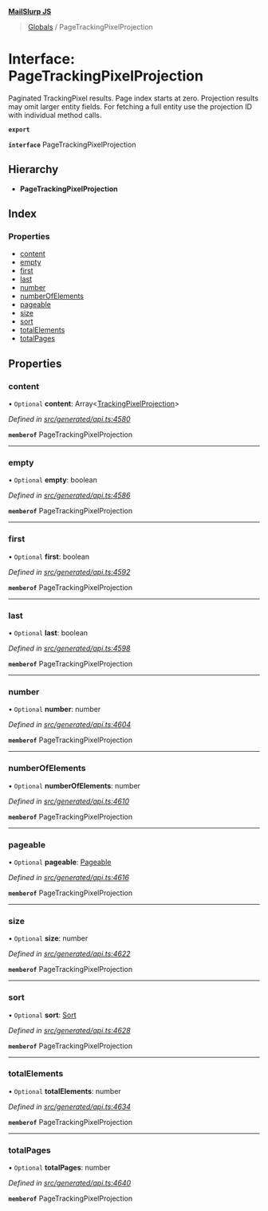 **[MailSlurp JS](../README.md)**

> [Globals](../README.md) / PageTrackingPixelProjection

# Interface: PageTrackingPixelProjection

Paginated TrackingPixel results. Page index starts at zero. Projection results may omit larger entity fields. For fetching a full entity use the projection ID with individual method calls.

**`export`** 

**`interface`** PageTrackingPixelProjection

## Hierarchy

* **PageTrackingPixelProjection**

## Index

### Properties

* [content](pagetrackingpixelprojection.md#content)
* [empty](pagetrackingpixelprojection.md#empty)
* [first](pagetrackingpixelprojection.md#first)
* [last](pagetrackingpixelprojection.md#last)
* [number](pagetrackingpixelprojection.md#number)
* [numberOfElements](pagetrackingpixelprojection.md#numberofelements)
* [pageable](pagetrackingpixelprojection.md#pageable)
* [size](pagetrackingpixelprojection.md#size)
* [sort](pagetrackingpixelprojection.md#sort)
* [totalElements](pagetrackingpixelprojection.md#totalelements)
* [totalPages](pagetrackingpixelprojection.md#totalpages)

## Properties

### content

• `Optional` **content**: Array\<[TrackingPixelProjection](trackingpixelprojection.md)>

*Defined in [src/generated/api.ts:4580](https://github.com/mailslurp/mailslurp-client/blob/c5e5f20/src/generated/api.ts#L4580)*

**`memberof`** PageTrackingPixelProjection

___

### empty

• `Optional` **empty**: boolean

*Defined in [src/generated/api.ts:4586](https://github.com/mailslurp/mailslurp-client/blob/c5e5f20/src/generated/api.ts#L4586)*

**`memberof`** PageTrackingPixelProjection

___

### first

• `Optional` **first**: boolean

*Defined in [src/generated/api.ts:4592](https://github.com/mailslurp/mailslurp-client/blob/c5e5f20/src/generated/api.ts#L4592)*

**`memberof`** PageTrackingPixelProjection

___

### last

• `Optional` **last**: boolean

*Defined in [src/generated/api.ts:4598](https://github.com/mailslurp/mailslurp-client/blob/c5e5f20/src/generated/api.ts#L4598)*

**`memberof`** PageTrackingPixelProjection

___

### number

• `Optional` **number**: number

*Defined in [src/generated/api.ts:4604](https://github.com/mailslurp/mailslurp-client/blob/c5e5f20/src/generated/api.ts#L4604)*

**`memberof`** PageTrackingPixelProjection

___

### numberOfElements

• `Optional` **numberOfElements**: number

*Defined in [src/generated/api.ts:4610](https://github.com/mailslurp/mailslurp-client/blob/c5e5f20/src/generated/api.ts#L4610)*

**`memberof`** PageTrackingPixelProjection

___

### pageable

• `Optional` **pageable**: [Pageable](pageable.md)

*Defined in [src/generated/api.ts:4616](https://github.com/mailslurp/mailslurp-client/blob/c5e5f20/src/generated/api.ts#L4616)*

**`memberof`** PageTrackingPixelProjection

___

### size

• `Optional` **size**: number

*Defined in [src/generated/api.ts:4622](https://github.com/mailslurp/mailslurp-client/blob/c5e5f20/src/generated/api.ts#L4622)*

**`memberof`** PageTrackingPixelProjection

___

### sort

• `Optional` **sort**: [Sort](sort.md)

*Defined in [src/generated/api.ts:4628](https://github.com/mailslurp/mailslurp-client/blob/c5e5f20/src/generated/api.ts#L4628)*

**`memberof`** PageTrackingPixelProjection

___

### totalElements

• `Optional` **totalElements**: number

*Defined in [src/generated/api.ts:4634](https://github.com/mailslurp/mailslurp-client/blob/c5e5f20/src/generated/api.ts#L4634)*

**`memberof`** PageTrackingPixelProjection

___

### totalPages

• `Optional` **totalPages**: number

*Defined in [src/generated/api.ts:4640](https://github.com/mailslurp/mailslurp-client/blob/c5e5f20/src/generated/api.ts#L4640)*

**`memberof`** PageTrackingPixelProjection
